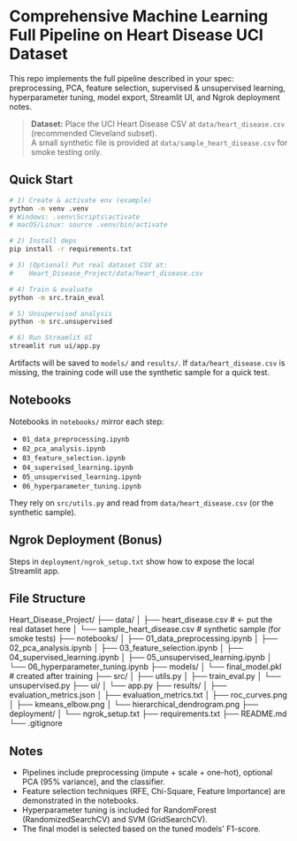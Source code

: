 
# Comprehensive Machine Learning Full Pipeline on Heart Disease UCI Dataset

This repo implements the full pipeline described in your spec: preprocessing, PCA, feature selection, supervised & unsupervised learning, hyperparameter tuning, model export, Streamlit UI, and Ngrok deployment notes.

> **Dataset:** Place the UCI Heart Disease CSV at `data/heart_disease.csv` (recommended Cleveland subset).  
> A small synthetic file is provided at `data/sample_heart_disease.csv` for smoke testing only.

## Quick Start

```bash
# 1) Create & activate env (example)
python -m venv .venv
# Windows: .venv\Scripts\activate
# macOS/Linux: source .venv/bin/activate

# 2) Install deps
pip install -r requirements.txt

# 3) (Optional) Put real dataset CSV at:
#    Heart_Disease_Project/data/heart_disease.csv

# 4) Train & evaluate
python -m src.train_eval

# 5) Unsupervised analysis
python -m src.unsupervised

# 6) Run Streamlit UI
streamlit run ui/app.py
```

Artifacts will be saved to `models/` and `results/`. If `data/heart_disease.csv` is missing, the training code will use the synthetic sample for a quick test.

## Notebooks

Notebooks in `notebooks/` mirror each step:

- `01_data_preprocessing.ipynb`
- `02_pca_analysis.ipynb`
- `03_feature_selection.ipynb`
- `04_supervised_learning.ipynb`
- `05_unsupervised_learning.ipynb`
- `06_hyperparameter_tuning.ipynb`

They rely on `src/utils.py` and read from `data/heart_disease.csv` (or the synthetic sample).

## Ngrok Deployment (Bonus)

Steps in `deployment/ngrok_setup.txt` show how to expose the local Streamlit app.

## File Structure

Heart_Disease_Project/
├── data/
│   ├── heart_disease.csv                 # <- put the real dataset here
│   └── sample_heart_disease.csv          # synthetic sample (for smoke tests)
├── notebooks/
│   ├── 01_data_preprocessing.ipynb
│   ├── 02_pca_analysis.ipynb
│   ├── 03_feature_selection.ipynb
│   ├── 04_supervised_learning.ipynb
│   ├── 05_unsupervised_learning.ipynb
│   └── 06_hyperparameter_tuning.ipynb
├── models/
│   └── final_model.pkl                   # created after training
├── src/
│   ├── utils.py
│   ├── train_eval.py
│   └── unsupervised.py
├── ui/
│   └── app.py
├── results/
│   ├── evaluation_metrics.json
│   ├── evaluation_metrics.txt
│   ├── roc_curves.png
│   ├── kmeans_elbow.png
│   └── hierarchical_dendrogram.png
├── deployment/
│   └── ngrok_setup.txt
├── requirements.txt
├── README.md
└── .gitignore

## Notes

- Pipelines include preprocessing (impute + scale + one-hot), optional PCA (95% variance), and the classifier.
- Feature selection techniques (RFE, Chi-Square, Feature Importance) are demonstrated in the notebooks.
- Hyperparameter tuning is included for RandomForest (RandomizedSearchCV) and SVM (GridSearchCV).
- The final model is selected based on the tuned models' F1-score.
